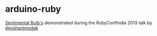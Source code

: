 arduino-ruby
============

[Sentimental Bulb's](http://internetofthings-pune.blogspot.com/2013/07/twitter-sentimental-bulbs-ruby.html) demonstrated during the RubyConfIndia 2013 talk by [@nishantmodak](http://github.com/nishantmodak)

